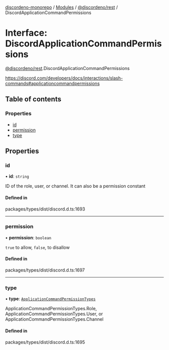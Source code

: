 [discordeno-monorepo](../README.md) / [Modules](../modules.md) / [@discordeno/rest](../modules/discordeno_rest.md) / DiscordApplicationCommandPermissions

# Interface: DiscordApplicationCommandPermissions

[@discordeno/rest](../modules/discordeno_rest.md).DiscordApplicationCommandPermissions

https://discord.com/developers/docs/interactions/slash-commands#applicationcommandpermissions

## Table of contents

### Properties

- [id](discordeno_rest.DiscordApplicationCommandPermissions.md#id)
- [permission](discordeno_rest.DiscordApplicationCommandPermissions.md#permission)
- [type](discordeno_rest.DiscordApplicationCommandPermissions.md#type)

## Properties

### id

• **id**: `string`

ID of the role, user, or channel. It can also be a permission constant

#### Defined in

packages/types/dist/discord.d.ts:1693

---

### permission

• **permission**: `boolean`

`true` to allow, `false`, to disallow

#### Defined in

packages/types/dist/discord.d.ts:1697

---

### type

• **type**: [`ApplicationCommandPermissionTypes`](../enums/discordeno_rest.ApplicationCommandPermissionTypes.md)

ApplicationCommandPermissionTypes.Role, ApplicationCommandPermissionTypes.User, or ApplicationCommandPermissionTypes.Channel

#### Defined in

packages/types/dist/discord.d.ts:1695
